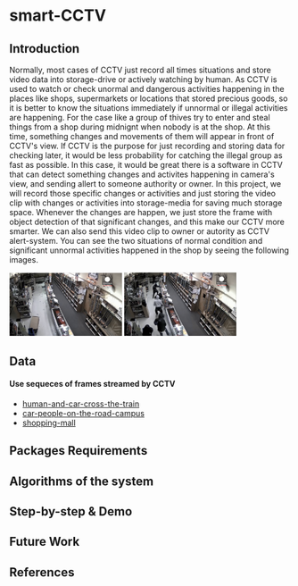 # smart-CCTV

## Introduction
Normally, most cases of CCTV just record all times situations and store video data into storage-drive or actively watching by human. As CCTV is used to watch or check unormal and dangerous activities happening in the places like shops, supermarkets or locations that stored precious goods, so it is better to know the situations immediately if unnormal or illegal activities are happening. For the case like a group of thives try to enter and steal things from a shop during midnignt when nobody is at the shop. At this time, something changes and movements of them will appear in front of CCTV's view. If CCTV is the purpose for just recording and storing data for checking later, it would be less probability for catching the illegal group as fast as possible. In this case, it would be great there is a software in CCTV that can detect something changes and activites happening in camera's view, and sending allert to someone authority or owner. 
In this project, we will record those specific changes or activities and just storing the video clip with changes or activities into storage-media for saving much storage space. Whenever the changes are happen, we just store the frame with object detection of that significant changes, and this make our CCTV more smarter. We can also send this video clip to owner or autority as CCTV alert-system. You can see the two situations of normal condition and significant unnormal activities happened in the shop by seeing the following images.

<img src="/video-data/cctv-normal.png" height="40%" width="40%" alt="CCTV view with normal condition" title="Do not save the frames in the storage">  <img src="/video-data/cctv-changes.png" height="40%" width="40%" alt="CCTV view with the thives enter the shop" title="Save the frames when changes happen">

## Data
#### Use sequeces of frames streamed by CCTV
* [human-and-car-cross-the-train](https://github.com/ThuraTunScibotics/smart-CCTV/tree/main/video-data/GroundtruthSeq/RawImages)
* [car-people-on-the-road-campus](https://github.com/ThuraTunScibotics/smart-CCTV/tree/main/video-data/Campus)
* [shopping-mall](https://github.com/ThuraTunScibotics/smart-CCTV/tree/main/video-data/ShoppingMall_resized)

## Packages Requirements


## Algorithms of the system

## Step-by-step & Demo

## Future Work

## References

